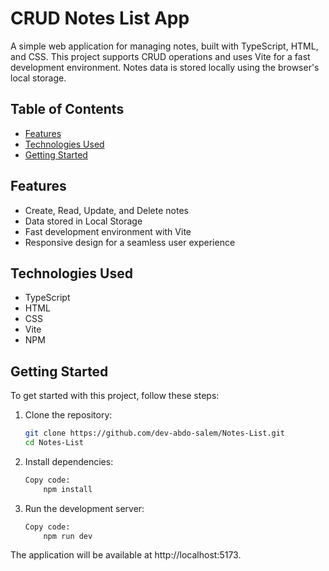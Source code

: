 # CRUD Notes List App

A simple web application for managing notes, built with TypeScript, HTML, and CSS. This project supports CRUD operations and uses Vite for a fast development environment. Notes data is stored locally using the browser's local storage.


## Table of Contents

- [Features](#features)
- [Technologies Used](#technologies-used)
- [Getting Started](#getting-started)


## Features

- Create, Read, Update, and Delete notes
- Data stored in Local Storage
- Fast development environment with Vite
- Responsive design for a seamless user experience

## Technologies Used

- TypeScript
- HTML
- CSS
- Vite
- NPM

## Getting Started

To get started with this project, follow these steps:

1. Clone the repository:

    ```bash
    git clone https://github.com/dev-abdo-salem/Notes-List.git
    cd Notes-List

2. Install dependencies:

    ```bash
    Copy code:
        npm install
    
3.  Run the development server:
    
    ```bash
    Copy code:
        npm run dev
    
The application will be available at http://localhost:5173.
